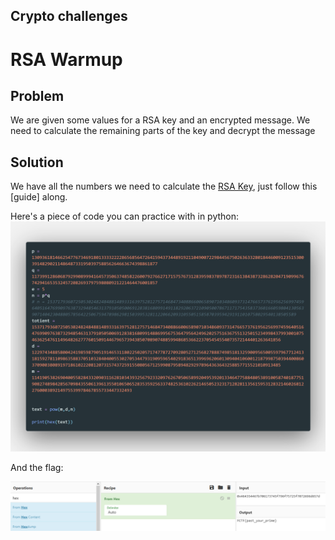 ## Crypto challenges

# RSA Warmup

## Problem

We are given some values for a RSA key and an encrypted message. We need to calculate the remaining parts of the key and decrypt the message

## Solution

We have all the numbers we need to calculate the [RSA Key](https://www.cryptool.org/en/cto-highlights/rsa-step-by-step), just follow this [guide] along.

Here's a piece of code you can practice with in python:
![1](../images/rsa_1.png)

And the flag:

![2](../images/rsa_2.png)
